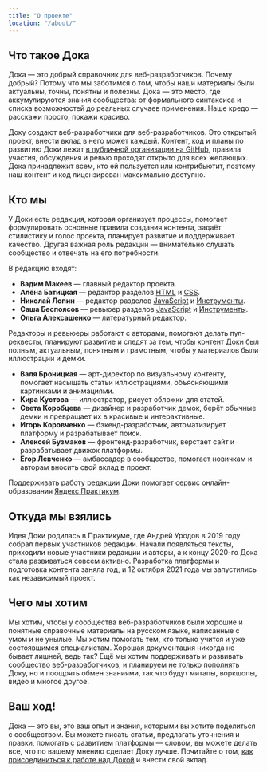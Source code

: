 ```yaml
---
title: "О проекте"
location: "/about/"
---
```


## Что такое Дока

Дока — это добрый справочник для веб-разработчиков. Почему добрый? Потому что мы заботимся о том, чтобы наши материалы были актуальны, точны, понятны и полезны. Дока — это место, где аккумулируются знания сообщества: от формального синтаксиса и списка возможностей до реальных случаев применения. Наше кредо — расскажи просто, покажи красиво.

Доку создают веб-разработчики для веб-разработчиков. Это открытый проект, внести вклад в него может каждый. Контент, код и планы по развитию Доки лежат [в публичной организации на GitHub](https://github.com/doka-guide/), правила участия, обсуждения и ревью проходят открыто для всех желающих. Дока принадлежит всем, кто ей пользуется или контрибьютит, поэтому наш контент и код лицензирован максимально доступно.

## Кто мы

У Доки есть редакция, которая организует процессы, помогает формулировать основные правила создания контента, задаёт стилистику и голос проекта, планирует развитие и поддерживает качество. Другая важная роль редакции — внимательно слушать сообщество и отвечать на его потребности.

В редакцию входят:

- **<!-- yaspeller ignore:start -->Вадим Макеев<!-- yaspeller ignore:end -->** — главный редактор проекта.
- **<!-- yaspeller ignore:start -->Алёна Батицкая<!-- yaspeller ignore:end -->** — редактор разделов [HTML](/html/) и [CSS](/css/).
- **<!-- yaspeller ignore:start -->Николай Лопин<!-- yaspeller ignore:end -->** — редактор разделов [JavaScript](/js/) и [Инструменты](/tools/).
- **<!-- yaspeller ignore:start -->Саша Беспоясов<!-- yaspeller ignore:end -->** — ревьюер разделов [JavaScript](/js/) и [Инструменты](/tools/).
- **<!-- yaspeller ignore:start -->Ольга Алексашенко<!-- yaspeller ignore:end -->** — литературный редактор.

Редакторы и ревьюеры работают с авторами, помогают делать пул-реквесты, планируют развитие и следят за тем, чтобы контент Доки был полным, актуальным, понятным и грамотным, чтобы у материалов были иллюстрации и демки.

- **<!-- yaspeller ignore:start -->Валя Броницкая<!-- yaspeller ignore:end -->** — арт-директор по визуальному контенту, помогает насыщать статьи иллюстрациями, объясняющими картинками и анимациями.
- **<!-- yaspeller ignore:start -->Кира Кустова<!-- yaspeller ignore:end -->** — иллюстратор, рисует обложки для статей.
- **<!-- yaspeller ignore:start -->Света Коробцева<!-- yaspeller ignore:end -->** — дизайнер и разработчик демок, берёт обычные демки и превращает их в красивые и интерактивные.
- **<!-- yaspeller ignore:start -->Игорь Коровченко<!-- yaspeller ignore:end -->** — бэкенд-разработчик, автоматизирует платформу и разрабатывает поиск.
- **<!-- yaspeller ignore:start -->Алексей Бузмаков<!-- yaspeller ignore:end -->** — фронтенд-разработчик, верстает сайт и разрабатывает движок платформы.
- **<!-- yaspeller ignore:start -->Егор Левченко<!-- yaspeller ignore:end -->** — амбассадор в сообществе, помогает новичкам и авторам вносить свой вклад в проект.

Поддерживать работу редакции Доки помогает сервис онлайн-образования [Яндекс Практикум](https://practicum.yandex.ru/).

## Откуда мы взялись

Идея Доки родилась в Практикуме, где <!-- yaspeller ignore:start -->Андрей Уродов<!-- yaspeller ignore:end --> в 2019 году собрал первых участников редакции. Начали появляться тексты, приходили новые участники редакции и авторы, а к концу 2020-го Дока стала развиваться совсем активно. Разработка платформы и подготовка контента заняла год, и 12 октября 2021 года мы запустились как независимый проект.

## Чего мы хотим

Мы хотим, чтобы у сообщества веб-разработчиков были хорошие и понятные справочные материалы на русском языке, написанные с умом и не унылые. Мы хотим помогать тем, кто только учится и уже состоявшимся специалистам. Хорошая документация никогда не бывает лишней, ведь так? Ещё мы хотим поддерживать и развивать сообщество веб-разработчиков, и планируем не только пополнять Доку, но и поощрять обмен знаниями, так что будут митапы, воркшопы, видео и многое другое.

## Ваш ход!

Дока — это вы, это ваш опыт и знания, которыми вы хотите поделиться с сообществом. Вы можете писать статьи, предлагать уточнения и правки, помогать с развитием платформы — словом, вы можете делать все, что по вашему мнению сделает Доку лучше. Почитайте о том, [как присоединиться к работе над Докой](https://github.com/doka-guide/content/blob/main/docs/contributing.md) и внести свой вклад.
